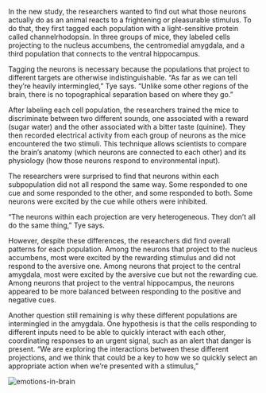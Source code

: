 In the new study, the researchers wanted to find out what those neurons actually do as an animal reacts to a frightening or pleasurable stimulus. To do that, they first tagged each population with a light-sensitive protein called channelrhodopsin. In three groups of mice, they labeled cells projecting to the nucleus accumbens, the centromedial amygdala, and a third population that connects to the ventral hippocampus. 


Tagging the neurons is necessary because the populations that project to different targets are otherwise indistinguishable. “As far as we can tell they’re heavily intermingled,” Tye says. “Unlike some other regions of the brain, there is no topographical separation based on where they go.”

After labeling each cell population, the researchers trained the mice to discriminate between two different sounds, one associated with a reward (sugar water) and the other associated with a bitter taste (quinine). They then recorded electrical activity from each group of neurons as the mice encountered the two stimuli. This technique allows scientists to compare the brain’s anatomy (which neurons are connected to each other) and its physiology (how those neurons respond to environmental input).


The researchers were surprised to find that neurons within each subpopulation did not all respond the same way. Some responded to one cue and some responded to the other, and some responded to both. Some neurons were excited by the cue while others were inhibited.

“The neurons within each projection are very heterogeneous. They don’t all do the same thing,” Tye says.

However, despite these differences, the researchers did find overall patterns for each population. Among the neurons that project to the nucleus accumbens, most were excited by the rewarding stimulus and did not respond to the aversive one. Among neurons that project to the central amygdala, most were excited by the aversive cue but not the rewarding cue. Among neurons that project to the ventral hippocampus, the neurons appeared to be more balanced between responding to the positive and negative cues.


Another question still remaining is why these different populations are intermingled in the amygdala. One hypothesis is that the cells responding to different inputs need to be able to quickly interact with each other, coordinating responses to an urgent signal, such as an alert that danger is present. “We are exploring the interactions between these different projections, and we think that could be a key to how we so quickly select an appropriate action when we’re presented with a stimulus,”


![emotions-in-brain](https://user-images.githubusercontent.com/116266413/205445062-158d2ee5-b6f0-481f-8570-ba01bd9ced0c.JPG)
